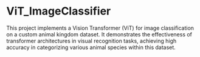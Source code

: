 # ViT_ImageClassifier
This project implements a Vision Transformer (ViT) for image classification on a custom animal kingdom dataset. It demonstrates the effectiveness of transformer architectures in visual recognition tasks, achieving high accuracy in categorizing various animal species within this dataset.
